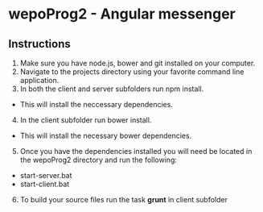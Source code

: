 # wepoProg2 - Angular messenger


## Instructions

1. Make sure you have node.js, bower and git installed on your computer.
2. Navigate to the projects directory using your favorite command line application.
3. In both the client and server subfolders run npm install.
  * This will install the neccessary dependencies.
4. In the client subfolder run bower install.
  * This will install the necessary bower dependencies.
5. Once you have the dependencies installed you will need be located in the wepoProg2 directory and run the following:
  * start-server.bat
  * start-client.bat
6. To build your source files run the task **grunt** in client subfolder

